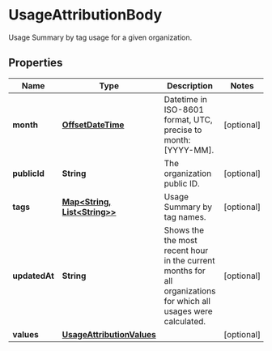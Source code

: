

# UsageAttributionBody

Usage Summary by tag usage for a given organization.
## Properties

Name | Type | Description | Notes
------------ | ------------- | ------------- | -------------
**month** | [**OffsetDateTime**](OffsetDateTime.md) | Datetime in ISO-8601 format, UTC, precise to month: [YYYY-MM]. |  [optional]
**publicId** | **String** | The organization public ID. |  [optional]
**tags** | [**Map&lt;String, List&lt;String&gt;&gt;**](List.md) | Usage Summary by tag names. |  [optional]
**updatedAt** | **String** | Shows the the most recent hour in the current months for all organizations for which all usages were calculated. |  [optional]
**values** | [**UsageAttributionValues**](UsageAttributionValues.md) |  |  [optional]



